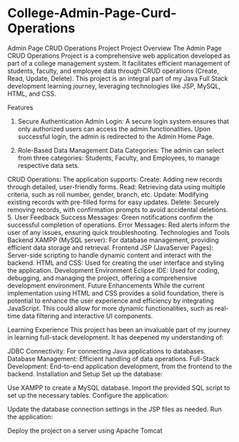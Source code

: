 # College-Admin-Page-Curd-Operations
Admin Page CRUD Operations Project
Project Overview
The Admin Page CRUD Operations Project is a comprehensive web application developed as part of a college management system. It facilitates efficient management of students, faculty, and employee data through CRUD operations (Create, Read, Update, Delete). This project is an integral part of my Java Full Stack development learning journey, leveraging technologies like JSP, MySQL, HTML, and CSS.

Features

1. Secure Authentication
Admin Login: A secure login system ensures that only authorized users can access the admin functionalities. Upon successful login, the admin is redirected to the Admin Home Page.

3. Role-Based Data Management
Data Categories: The admin can select from three categories: Students, Faculty, and Employees, to manage respective data sets.

CRUD Operations: The application supports:
Create: Adding new records through detailed, user-friendly forms.
Read: Retrieving data using multiple criteria, such as roll number, gender, branch, etc.
Update: Modifying existing records with pre-filled forms for easy updates.
Delete: Securely removing records, with confirmation prompts to avoid accidental deletions.
5. User Feedback
Success Messages: Green notifications confirm the successful completion of operations.
Error Messages: Red alerts inform the user of any issues, ensuring quick troubleshooting.
Technologies and Tools
Backend
XAMPP (MySQL server): For database management, providing efficient data storage and retrieval.
Frontend
JSP (JavaServer Pages): Server-side scripting to handle dynamic content and interact with the backend.
HTML and CSS: Used for creating the user interface and styling the application.
Development Environment
Eclipse IDE: Used for coding, debugging, and managing the project, offering a comprehensive development environment.
Future Enhancements
While the current implementation using HTML and CSS provides a solid foundation, there is potential to enhance the user experience and efficiency by integrating JavaScript. This could allow for more dynamic functionalities, such as real-time data filtering and interactive UI components.

Learning Experience
This project has been an invaluable part of my journey in learning full-stack development. It has deepened my understanding of:

JDBC Connectivity: For connecting Java applications to databases.
Database Management: Efficient handling of data operations.
Full-Stack Development: End-to-end application development, from the frontend to the backend.
Installation and Setup
Set up the database:

Use XAMPP to create a MySQL database.
Import the provided SQL script to set up the necessary tables.
Configure the application:

Update the database connection settings in the JSP files as needed.
Run the application:

Deploy the project on a server using Apache Tomcat
